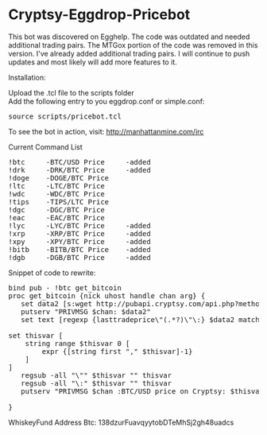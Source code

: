# Cryptsy-Eggdrop-Pricebot
This bot was discovered on Egghelp.
The code was outdated and needed additional trading pairs.
The MTGox portion of the code was removed in this version.
I've already added additional trading pairs.
I will continue to push updates and most likely will add more features to it.

<bold>Installation</bold>:

Upload the .tcl file to the scripts folder
<br>
Add the following entry to you eggdrop.conf or simple.conf:
<pre>source scripts/pricebot.tcl</pre>

To see the bot in action, visit:
http://manhattanmine.com/irc

<bold>Current Command List</bold>
<pre>
!btc     -BTC/USD Price     -added           
!drk     -DRK/BTC Price     -added            
!doge    -DOGE/BTC Price              
!ltc     -LTC/BTC Price                
!wdc     -WDC/BTC Price              
!tips    -TIPS/LTC Price               
!dgc     -DGC/BTC Price
!eac     -EAC/BTC Price
!lyc     -LYC/BTC Price     -added
!xrp     -XRP/BTC Price     -added
!xpy     -XPY/BTC Price     -added
!bitb    -BITB/BTC Price    -added
!dgb     -DGB/BTC Price     -added
</pre>

Snippet of code to rewrite:
<pre>
bind pub - !btc get_bitcoin
proc get_bitcoin {nick uhost handle chan arg} {
   set data2 [s:wget http://pubapi.cryptsy.com/api.php?method=singlemarketdata&marketid=2]
   putserv "PRIVMSG $chan: $data2"
   set text [regexp {lasttradeprice\"(.*?)\"\:} $data2 match thisvar]

set thisvar [
    string range $thisvar 0 [
        expr {[string first "," $thisvar]-1}
    ]
]
   regsub -all "\"" $thisvar "" thisvar
   regsub -all "\:" $thisvar "" thisvar
   putserv "PRIVMSG $chan :BTC/USD price on Cryptsy: $thisvar"

}
</pre>
WhiskeyFund Address Btc: 138dzurFuavqyytobDTeMhSj2gh48uadcs


